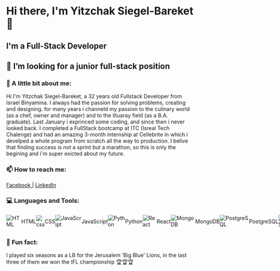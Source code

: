 <!--
**Yitzchak-SB/Yitzchak-SB** is a ✨ _special_ ✨ repository because its `README.md` (this file) appears on your GitHub profile.

Here are some ideas to get you started:

- 🔭 I’m currently working on ...
- 🌱 I’m currently learning ...
- 👯 I’m looking to collaborate on ...
- 🤔 I’m looking for help with ...
-  Ask me about ...
- 📫 How to reach me: ...
- 😄 Pronouns: ...
- ⚡ Fun fact: ...
-->

# Hi there, I'm Yitzchak Siegel-Bareket 👋

## I'm a Full-Stack Developer

## 👯 I’m looking for a junior full-stack position


### 💬 A little bit about me:

Hi I'm Yitzchak Siegel-Bareket, a 32 years old Fullstack Developer from Israel Binyamina. 
I always had the passion for solving problems, creating and designing. for many years i channeld my passion to the culinary world (as a chef, owner and manager) and to the lituaray field (as a B.A. graduate). Last January i exprinced some coding, and since then i never looked back. 
I completed a FullStack bootcamp at ITC (Isreal Tech Chalenge) and had an amazing 3-month internship at Cellebrite in which i develped a whole program from scratch all the way to production. 
I belive that finding success is not a sprint but a marathon, so this is only the begining and i'm super exicted about my future.  

### 📫 How to reach me:
<a href="https://www.facebook.com/itzikss"> Facebook </a> | <a href="https://www.linkedin.com/in/yitzchak-siegel-bareket/"> LinkedIn </a>


### 💻 Languages and Tools:
<div style="width:100%;display:flex;justify-content:space-around;align-items:center;flex-direction:row;">

<div style="width:100%;display:flex;justify-content:center;align-items:center;"> 
<img alt="HTML" src="https://img.icons8.com/color/48/000000/html-5.png"/>
<p>HTML</p>
</div>

<div style="width:100%;display:flex;justify-content:center;align-items:center;"> 
<img alt="css" src="https://img.icons8.com/color/48/000000/css3.png"/>
<p>CSS</p>
</div>

<div style="width:100%;display:flex;justify-content:center;align-items:center;"> 
<img alt="JavaScript" src="https://img.icons8.com/color/48/000000/javascript-logo-1.png"/>
<p>JavaScript</p>
</div>

<div style="width:100%;display:flex;justify-content:center;align-items:center;"> 
<img alt="Python" src="https://img.icons8.com/color/48/000000/python.png"/>
<p>Python</p>
</div>

<div style="width:100%;display:flex;justify-content:center;align-items:center;"> 
<img alt="React" alt="React" src="https://img.icons8.com/ultraviolet/40/000000/react.png"/>
<p>React</p>
</div>

<div style="width:100%;display:flex;justify-content:center;align-items:center;"> 
<img alt="MongoDB" src="https://img.icons8.com/color/48/000000/mongodb.png"/>
<p>MongoDB</p>
</div>

<div style="width:100%;display:flex;justify-content:center;align-items:center;"> 
<img alt="PostgreSQL" src="https://img.icons8.com/color/48/000000/postgreesql.png"/>
<p>PostgreSQL</p>
</div>

<div style="width:100%;display:flex;justify-content:center;align-items:center;"> 
<img alt="MySql" src="https://img.icons8.com/ios/50/000000/mysql-logo.png"/>
<p>MySQL</p>
</div>

<div style="width:100%;display:flex;justify-content:center;align-items:center;"> 
<img alt="Linux" src="https://img.icons8.com/color/48/000000/linux.png"/>
<p>Linux</p>
</div>

<div style="width:100%;display:flex;justify-content:center;align-items:center;"> 
<img alt="AWS" src="https://img.icons8.com/color/48/000000/amazon-web-services.png"/>
<p>AWS</p>
</div>

<div style="width:100%;display:flex;justify-content:center;align-items:center;"> 
<img src="https://img.icons8.com/color/48/000000/heroku.png"/>
<p>Heroku</p>
</div>

<div style="width:100%;display:flex;justify-content:center;align-items:center;"> 
<img src="https://img.icons8.com/dusk/64/000000/docker.png"/>
<p>Docker</p>
</div>

<div style="width:100%;display:flex;justify-content:center;align-items:center;"> 
<img src="https://img.icons8.com/color/48/000000/git.png"/>
<p>Git</p>
</div>

</div>

### 🏈 Fun fact:
I played six seasons as a LB for the Jerusalem 'Big Blue' Lions, in the last three of them we won the IFL championship 🏆🏆🏆
